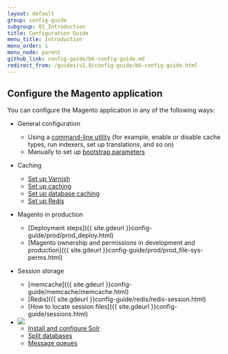 ```yaml
---
layout: default
group: config-guide
subgroup: 01_Introduction
title: Configuration Guide
menu_title: Introduction
menu_order: 1
menu_node: parent
github_link: config-guide/bk-config-guide.md
redirect_from: /guides/v1.0/config-guide/bk-config-guide.html
---
```


<h2 id="configuration">Configure the Magento application</h2>
You can configure the Magento application in any of the following ways:

*	General configuration

	*  	Using a <a href="{{ site.gdeurl }}config-guide/cli/config-cli.html">command-line utility</a> (for example, enable or disable cache types, run indexers, set up translations, and so on)
	*  	Manually to set up <a href="{{ site.gdeurl }}config-guide/bootstrap/magento-bootstrap.html">bootstrap parameters</a>

*	Caching

	*	<a href="{{ site.gdeurl }}config-guide/varnish/config-varnish.html">Set up Varnish</a>
	*  	<a href="{{ site.gdeurl }}config-guide/config/caching.html">Set up caching</a>
	*	<a href="{{ site.gdeurl }}config-guide/database/database.html">Set up database caching</a>
	*	<a href="{{ site.gdeurl }}config-guide/redis/config-redis.html">Set up Redis</a>

*	Magento in production

	*	[Deployment steps]({{ site.gdeurl }}config-guide/prod/prod_deploy.html)
	*	[Magento ownership and permissions in development and production]({{ site.gdeurl }}config-guide/prod/prod_file-sys-perms.html)

*	Session storage
	*	[memcache]({{ site.gdeurl }}config-guide/memcache/memcache.html)
	*	[Redis]({{ site.gdeurl }}config-guide/redis/redis-session.html)
	*	[How to locate session files]({{ site.gdeurl }}config-guide/sessions.html)

*	<img src="{{ site.baseurl }}common/images/ee-only_small.png">

	*	<a href="{{ site.gdeurl }}config-guide/solr/solr-overview.html">Install and configure Solr</a>
	*	<a href="{{ site.gdeurl }}config-guide/multi-master/multi-master.html">Split databases</a>
	*	<a href="{{ site.gdeurl }}config-guide/mq/rabbitmq-overview.html">Message queues</a>




